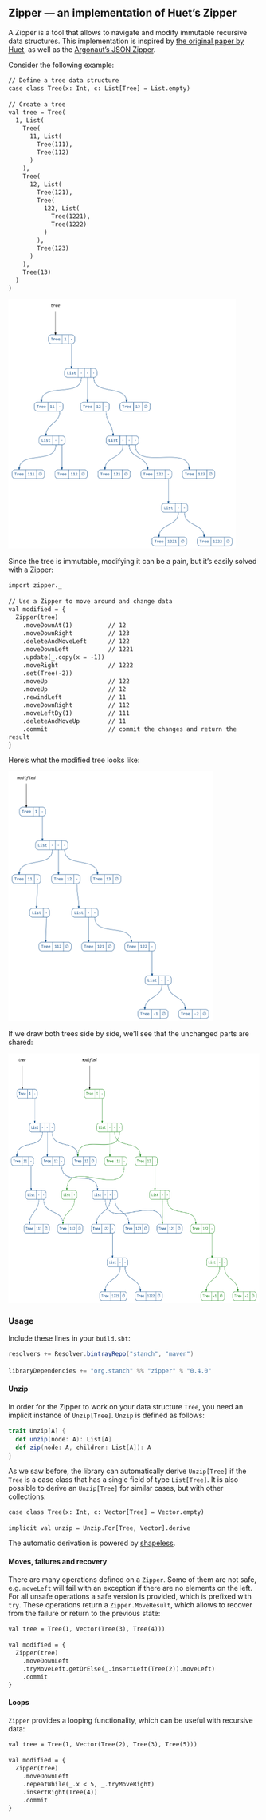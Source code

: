 ## Zipper — an implementation of Huet’s Zipper

A Zipper is a tool that allows to navigate and modify immutable recursive data structures.
This implementation is inspired by
[the original paper by Huet](https://www.st.cs.uni-saarland.de/edu/seminare/2005/advanced-fp/docs/huet-zipper.pdf),
as well as the [Argonaut’s JSON Zipper](http://argonaut.io/doc/zipper/).

Consider the following example:

```tut:silent
// Define a tree data structure
case class Tree(x: Int, c: List[Tree] = List.empty)

// Create a tree
val tree = Tree(
  1, List(
    Tree(
      11, List(
        Tree(111),
        Tree(112)
      )
    ),
    Tree(
      12, List(
        Tree(121),
        Tree(
          122, List(
            Tree(1221),
            Tree(1222)
          )
        ),
        Tree(123)
      )
    ),
    Tree(13)
  )
)
```

<img src="images/readme/tree.png" height="500px" />

Since the tree is immutable, modifying it can be a pain,
but it’s easily solved with a Zipper:

```tut:silent
import zipper._

// Use a Zipper to move around and change data
val modified = {
  Zipper(tree)
    .moveDownAt(1)          // 12
    .moveDownRight          // 123
    .deleteAndMoveLeft      // 122
    .moveDownLeft           // 1221
    .update(_.copy(x = -1))
    .moveRight              // 1222
    .set(Tree(-2))
    .moveUp                 // 122
    .moveUp                 // 12
    .rewindLeft             // 11
    .moveDownRight          // 112
    .moveLeftBy(1)          // 111
    .deleteAndMoveUp        // 11
    .commit                 // commit the changes and return the result
}
```

Here’s what the modified tree looks like:

<img src="images/readme/modified.png" height="500px" />

If we draw both trees side by side, we’ll see that
the unchanged parts are shared:

<img src="images/readme/both.png" height="500px" />

### Usage

Include these lines in your `build.sbt`:

```scala
resolvers += Resolver.bintrayRepo("stanch", "maven")

libraryDependencies += "org.stanch" %% "zipper" % "0.4.0"
```

#### Unzip

In order for the Zipper to work on your data structure `Tree`, you need an implicit instance of `Unzip[Tree]`.
`Unzip` is defined as follows:

```scala
trait Unzip[A] {
  def unzip(node: A): List[A]
  def zip(node: A, children: List[A]): A
}
```

As we saw before, the library can automatically derive `Unzip[Tree]`
if the `Tree` is a case class that has a single field of type `List[Tree]`.
It is also possible to derive an `Unzip[Tree]` for similar cases, but with other collections:

```tut
case class Tree(x: Int, c: Vector[Tree] = Vector.empty)

implicit val unzip = Unzip.For[Tree, Vector].derive
```

The automatic derivation is powered by [shapeless](https://github.com/milessabin/shapeless).

#### Moves, failures and recovery

There are many operations defined on a `Zipper`.
Some of them are not safe, e.g. `moveLeft` will fail with an exception
if there are no elements on the left.
For all unsafe operations a safe version is provided, which is prefixed with `try`.
These operations return a `Zipper.MoveResult`, which allows to recover from the failure or return to the previous state:

```tut
val tree = Tree(1, Vector(Tree(3), Tree(4)))

val modified = {
  Zipper(tree)
    .moveDownLeft
    .tryMoveLeft.getOrElse(_.insertLeft(Tree(2)).moveLeft)
    .commit
}
```

#### Loops

`Zipper` provides a looping functionality, which can be useful with recursive data:

```tut
val tree = Tree(1, Vector(Tree(2), Tree(3), Tree(5)))

val modified = {
  Zipper(tree)
    .moveDownLeft
    .repeatWhile(_.x < 5, _.tryMoveRight)
    .insertRight(Tree(4))
    .commit
}
```
